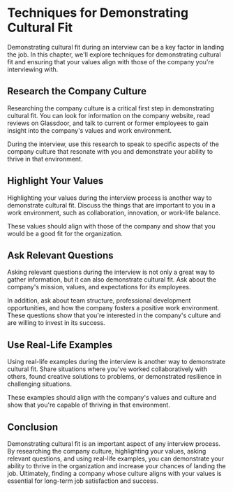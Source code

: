 Techniques for Demonstrating Cultural Fit
================================================================================

Demonstrating cultural fit during an interview can be a key factor in landing the job. In this chapter, we'll explore techniques for demonstrating cultural fit and ensuring that your values align with those of the company you're interviewing with.

Research the Company Culture
----------------------------

Researching the company culture is a critical first step in demonstrating cultural fit. You can look for information on the company website, read reviews on Glassdoor, and talk to current or former employees to gain insight into the company's values and work environment.

During the interview, use this research to speak to specific aspects of the company culture that resonate with you and demonstrate your ability to thrive in that environment.

Highlight Your Values
---------------------

Highlighting your values during the interview process is another way to demonstrate cultural fit. Discuss the things that are important to you in a work environment, such as collaboration, innovation, or work-life balance.

These values should align with those of the company and show that you would be a good fit for the organization.

Ask Relevant Questions
----------------------

Asking relevant questions during the interview is not only a great way to gather information, but it can also demonstrate cultural fit. Ask about the company's mission, values, and expectations for its employees.

In addition, ask about team structure, professional development opportunities, and how the company fosters a positive work environment. These questions show that you're interested in the company's culture and are willing to invest in its success.

Use Real-Life Examples
----------------------

Using real-life examples during the interview is another way to demonstrate cultural fit. Share situations where you've worked collaboratively with others, found creative solutions to problems, or demonstrated resilience in challenging situations.

These examples should align with the company's values and culture and show that you're capable of thriving in that environment.

Conclusion
----------

Demonstrating cultural fit is an important aspect of any interview process. By researching the company culture, highlighting your values, asking relevant questions, and using real-life examples, you can demonstrate your ability to thrive in the organization and increase your chances of landing the job. Ultimately, finding a company whose culture aligns with your values is essential for long-term job satisfaction and success.
